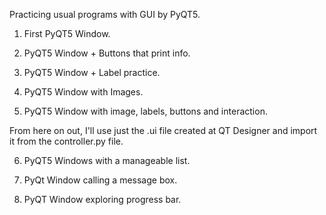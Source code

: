 Practicing usual programs with GUI by PyQT5.

1) First PyQT5 Window.

2) PyQT5 Window + Buttons that print info.

3) PyQT5 Window + Label practice.

4) PyQT5 Window with Images.

5) PyQT5 Window with image, labels, buttons and interaction.

From here on out, I'll use just the .ui file created at QT Designer and import it from the controller.py file.

6) PyQT5 Windows with a manageable list.

7) PyQt Window calling a message box.

8) PyQT Window exploring progress bar.